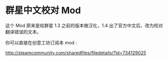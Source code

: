 群星中文校对 Mod
============

这个 Mod 原来是给群星 1.3 之前的版本做汉化，1.4 出了官方中文后，改为校对翻译错误的文本。

你可以直接在创意工坊订阅本 mod :

http://steamcommunity.com/sharedfiles/filedetails/?id=734129025
